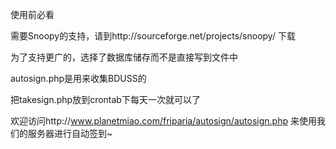 使用前必看
 
需要Snoopy的支持，请到http://sourceforge.net/projects/snoopy/ 下载

为了支持更广的，选择了数据库储存而不是直接写到文件中

autosign.php是用来收集BDUSS的

把takesign.php放到crontab下每天一次就可以了

欢迎访问http://www.planetmiao.com/friparia/autosign/autosign.php 来使用我们的服务器进行自动签到~
